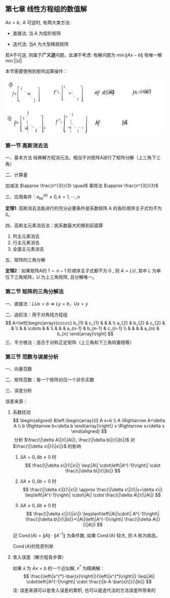 ## 第七章 线性方程组的数值解

$A x=b, \mathrm{~A}$ 可逆时, 有两大类方法:

- 直接法: 当 $\mathrm{A}$ 为低阶矩阵

- 迭代法: 当$\mathrm{A}$ 为大型稀疏矩阵

若A不可逆, 则属于**广义逆**问题，此课不考虑:
有解问题为 $\min \|A x-b\|$
有唯一解 $\min || x||$

本节需要使用到矩阵运算操作：

<img src="数值第十三、四周.assets/image-20211219132859011.png" alt="image-20211219132859011" style="zoom:67%;" />

### 第一节 高斯消去法

一、基本方法
经典解方程消元法。相当于对矩阵$\mathrm{A}$进行了矩阵分解（上三角下三角）

二、计算量

加减法 $\approx \frac{n^{3}}{3} \quad$ 乘除法 $\approx \frac{n^{3}}{3}$

三、应用条件：$a_{k k}^{(k)} \neq 0, k=1, \cdots, n$

**定理1**: 高斯消去法能进行的充分必要条件是系数矩阵 $\mathrm{A}$ 的各阶顺序主子式均不为 0。

四、高斯主元素消去法：挑系数最大的换到前面算

1. 列主元素消去
2. 行主元素消去
3. 全面主元素消去

五、矩阵的三角分解

**定理2**：如果矩阵A的 $1 \sim n-1$ 阶顺序主子式都不为 0 , 则 $A=L U$, 其中 $L$ 为单位下三角矩阵，$U$ 为上三角矩阵, 且分解唯一。

### 第二节 矩阵的三角分解法

一、直接法：$L U x=b \Rightarrow L y=b，U x=y$

二、追赶法：用于对角线方程组
$$
A=\left[\begin{array}{ccccc}
b_{1} & c_{1} & & & \\
a_{2} & b_{2} & c_{2} & & \\
& & \cdots & & \\
& & & a_{n-1} & b_{n-1} & c_{n-1} \\
& & & & a_{n} & b_{n}
\end{array}\right]
$$
三、平方根法：适合于对称正定矩阵（上三角和下三角转置相等）

### 第三节 范数与误差分析

一、向量范数

二、矩阵范数：每一个矩阵对应一个非负实数

三、误差分析

误差来源：

1. 系数扰动
   $$
   \begin{aligned}
   &\left.\begin{array}{l}
   A x=b \\
   A \Rightarrow A+\delta A \\
   b \Rightarrow b+\delta b
   \end{array}\right\} x \Rightarrow x+\delta x
   \end{aligned}
   $$
   ​												分析 $\frac{\|\delta A\|}{\|A\|}, \frac{\|\delta b\|}{\|b\|}$ 对 $\frac{\|\delta x\|}{\|x\|}$ 的影响

   1) $\delta A=0, \delta b \neq 0$ 时
      $$
      \frac{\|\delta x\|}{\|x\|} \leq\|A\| \cdot\left\|A^{-1}\right\| \cdot \frac{\|\delta b\|}{\|b\|}
      $$

   2) $\delta A \neq 0, \delta b=0$ 时
      $$
      \frac{\|\delta x\|}{\|x\|} \approx \frac{\|\delta x\|}{\|x+\delta x\|} \leq\left\|A^{-1}\right\| \cdot\|A\| \cdot \frac{\|\delta A\|}{\|A\|}
      $$

   3) $\delta A \neq 0, \delta b \neq 0$ 时
      $$
      \frac{\|\delta x\|}{\|x\|} \leqslant\left\|A\|\cdot\| A^{-1}\right\| \frac{\|\delta b\|}{\|b\|}+\|A\|\left\|A^{-1}\right\| \frac{\|\delta A\|}{\|A\|}
      $$

   记 $\operatorname{Cond}(A)=\|A\| \cdot\left\|A^{-1}\right\|$ 为条件数, 如果 $\operatorname{Cond}(\mathrm{A})$ 较大, 则 $\mathrm{A}$ 称为病态。

   $\operatorname{Cond}(A)$的性质列举

2. 舍入误差（解方程各步骤）

   如果 $\bar{x}$ 为 $A x=b$ 的一个近似解, $x^{*}$ 为精确解：
   $$
   \frac{\left\|x^{*}-\bar{x}\right\|}{\left\|x^{*}\right\|} \leq\|A\| \cdot\left\|A^{-1}\right\| \cdot \frac{\|b-A \bar{x}\|}{\|b\|}
   $$
   注: 误差来源可以是舍入误差的累积, 也可以是迭代法的方法误差所带来的

